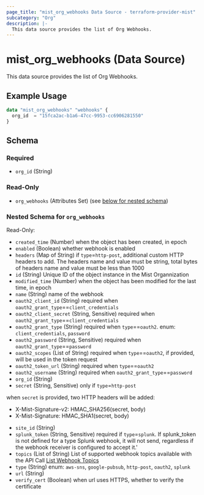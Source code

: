 ```yaml
---
page_title: "mist_org_webhooks Data Source - terraform-provider-mist"
subcategory: "Org"
description: |-
  This data source provides the list of Org Webhooks.
---
```


# mist_org_webhooks (Data Source)

This data source provides the list of Org Webhooks.


## Example Usage

```terraform
data "mist_org_webhooks" "webhooks" {
  org_id  = "15fca2ac-b1a6-47cc-9953-cc6906281550"
}
```

<!-- schema generated by tfplugindocs -->
## Schema

### Required

- `org_id` (String)

### Read-Only

- `org_webhooks` (Attributes Set) (see [below for nested schema](#nestedatt--org_webhooks))

<a id="nestedatt--org_webhooks"></a>
### Nested Schema for `org_webhooks`

Read-Only:

- `created_time` (Number) when the object has been created, in epoch
- `enabled` (Boolean) whether webhook is enabled
- `headers` (Map of String) if `type`=`http-post`, additional custom HTTP headers to add. The headers name and value must be string, total bytes of headers name and value must be less than 1000
- `id` (String) Unique ID of the object instance in the Mist Organnization
- `modified_time` (Number) when the object has been modified for the last time, in epoch
- `name` (String) name of the webhook
- `oauth2_client_id` (String) required when `oauth2_grant_type`==`client_credentials`
- `oauth2_client_secret` (String, Sensitive) required when `oauth2_grant_type`==`client_credentials`
- `oauth2_grant_type` (String) required when `type`==`oauth2`. enum: `client_credentials`, `password`
- `oauth2_password` (String, Sensitive) required when `oauth2_grant_type`==`password`
- `oauth2_scopes` (List of String) required when `type`==`oauth2`, if provided, will be used in the token request
- `oauth2_token_url` (String) required when `type`==`oauth2`
- `oauth2_username` (String) required when `oauth2_grant_type`==`password`
- `org_id` (String)
- `secret` (String, Sensitive) only if `type`=`http-post` 

when `secret` is provided, two  HTTP headers will be added: 
  * X-Mist-Signature-v2: HMAC_SHA256(secret, body)
  * X-Mist-Signature: HMAC_SHA1(secret, body)
- `site_id` (String)
- `splunk_token` (String, Sensitive) required if `type`=`splunk`. If splunk_token is not defined for a type Splunk webhook, it will not send, regardless if the webhook receiver is configured to accept it.'
- `topics` (List of String) List of supported webhook topics available with the API Call [List Webhook Topics]($e/Constants%20Definitions/listWebhookTopics)
- `type` (String) enum: `aws-sns`, `google-pubsub`, `http-post`, `oauth2`, `splunk`
- `url` (String)
- `verify_cert` (Boolean) when url uses HTTPS, whether to verify the certificate